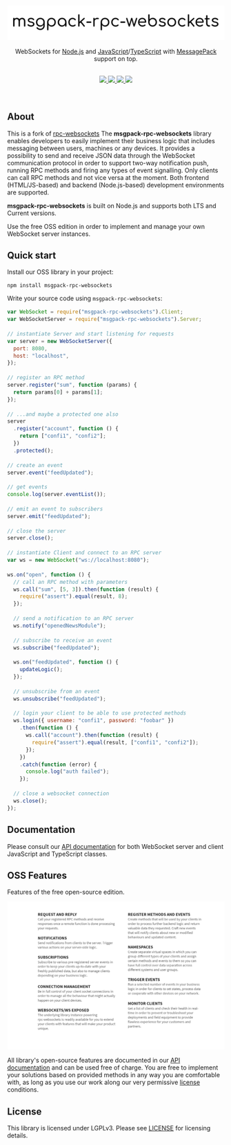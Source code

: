 <div align="center">
  <a href="https://github.com/zo-el/msgpack-rpc-websockets">
    <img src="https://raw.githubusercontent.com/zo-el/msgpack-rpc-websockets/develop/assets/logo.png">
  </a>
  <br>
  <p>
    WebSockets for <a href="http://nodejs.org">Node.js</a> and <a href="https://en.wikipedia.org/wiki/JavaScript">JavaScript</a>/<a href="https://en.wikipedia.org/wiki/TypeScript">TypeScript</a> with <a href="https://msgpack.org/">MessagePack</a> support on top.  </p>
    <br>
  <a href="https://www.npmjs.com/package/msgpack-rpc-websockets">
                <img src="https://img.shields.io/npm/v/msgpack-rpc-websockets.svg">
  </a>
  <a href="https://travis-ci.org/zo-el/msgpack-rpc-websockets">
		<img src="https://travis-ci.org/zo-el/msgpack-rpc-websockets.svg?branch=master">
  </a>
  <a href="https://coveralls.io/github/zo-el/msgpack-rpc-websockets?branch=master">
		<img src="https://coveralls.io/repos/github/zo-el/msgpack-rpc-websockets/badge.svg?branch=master">
  </a>
  <a href="https://www.npmjs.com/package/msgpack-rpc-websockets">
    <img src="https://img.shields.io/npm/dm/msgpack-rpc-websockets.svg?maxAge=2592000">
  </a>
  <br><br><br>
</div>

## About

This is a fork of [rpc-websockets](https://github.com/elpheria/rpc-websockets)
The **msgpack-rpc-websockets** library enables developers to easily implement their business logic that includes messaging between users, machines or any devices. It provides a possibility to send and receive JSON data through the WebSocket communication protocol in order to support two-way notification push, running RPC methods and firing any types of event signalling. Only clients can call RPC methods and not vice versa at the moment. Both frontend (HTML/JS-based) and backend (Node.js-based) development environments are supported.

**msgpack-rpc-websockets** is built on Node.js and supports both LTS and Current versions.

Use the free OSS edition in order to implement and manage your own WebSocket server instances.

## Quick start

Install our OSS library in your project:

```
npm install msgpack-rpc-websockets
```

Write your source code using `msgpack-rpc-websockets`:

```js
var WebSocket = require("msgpack-rpc-websockets").Client;
var WebSocketServer = require("msgpack-rpc-websockets").Server;

// instantiate Server and start listening for requests
var server = new WebSocketServer({
  port: 8080,
  host: "localhost",
});

// register an RPC method
server.register("sum", function (params) {
  return params[0] + params[1];
});

// ...and maybe a protected one also
server
  .register("account", function () {
    return ["confi1", "confi2"];
  })
  .protected();

// create an event
server.event("feedUpdated");

// get events
console.log(server.eventList());

// emit an event to subscribers
server.emit("feedUpdated");

// close the server
server.close();

// instantiate Client and connect to an RPC server
var ws = new WebSocket("ws://localhost:8080");

ws.on("open", function () {
  // call an RPC method with parameters
  ws.call("sum", [5, 3]).then(function (result) {
    require("assert").equal(result, 8);
  });

  // send a notification to an RPC server
  ws.notify("openedNewsModule");

  // subscribe to receive an event
  ws.subscribe("feedUpdated");

  ws.on("feedUpdated", function () {
    updateLogic();
  });

  // unsubscribe from an event
  ws.unsubscribe("feedUpdated");

  // login your client to be able to use protected methods
  ws.login({ username: "confi1", password: "foobar" })
    .then(function () {
      ws.call("account").then(function (result) {
        require("assert").equal(result, ["confi1", "confi2"]);
      });
    })
    .catch(function (error) {
      console.log("auth failed");
    });

  // close a websocket connection
  ws.close();
});
```

## Documentation

Please consult our [API documentation](API.md) for both WebSocket server and client JavaScript and TypeScript classes.

## OSS Features

Features of the free open-source edition.

![OSS Features](assets/oss-features.png)

All library's open-source features are documented in our [API documentation](API.md) and can be used free of charge. You are free to implement your solutions based on provided methods in any way you are comfortable with, as long as you use our work along our very permissive [license](LICENSE) conditions.

## License

This library is licensed under LGPLv3. Please see [LICENSE](LICENSE) for licensing details.
